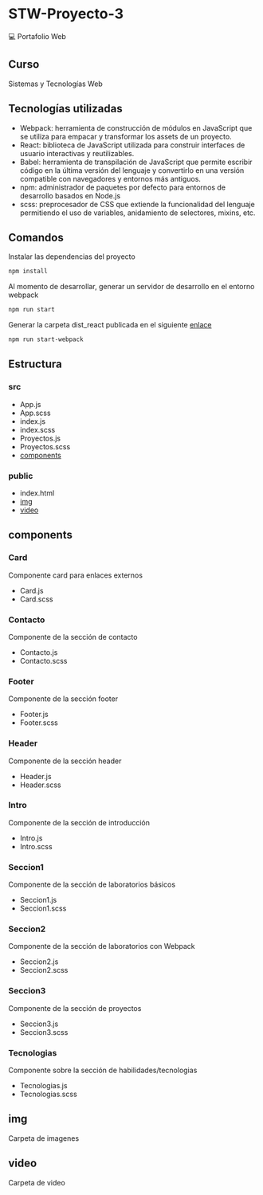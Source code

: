 # STW-Proyecto-3
💻 Portafolio Web
## Curso
Sistemas y Tecnologías Web
## Tecnologías utilizadas
- Webpack: herramienta de construcción de módulos en JavaScript que se utiliza para empacar y transformar los assets de un proyecto.
- React: biblioteca de JavaScript utilizada para construir interfaces de usuario interactivas y reutilizables.
- Babel: herramienta de transpilación de JavaScript que permite escribir código en la última versión del lenguaje y convertirlo en una versión compatible con navegadores y entornos más antiguos.
- npm: administrador de paquetes por defecto para entornos de desarrollo basados en Node.js
- scss: preprocesador de CSS que extiende la funcionalidad del lenguaje permitiendo el uso de variables, anidamiento de selectores, mixins, etc.
## Comandos
Instalar las dependencias del proyecto
```sh
npm install
```
Al momento de desarrollar, generar un servidor de desarrollo en el entorno webpack
```sh
npm run start
```
Generar la carpeta dist_react publicada en el siguiente [enlace](https://stw-proyecto3.web.app)
```sh
npm run start-webpack
```
## Estructura
### src
- App.js
- App.scss
- index.js
- index.scss
- Proyectos.js
- Proyectos.scss
- [components](#components)

### public
- index.html
- [img](#img)
- [video](#video)

## components
### Card
Componente card para enlaces externos
- Card.js
- Card.scss
### Contacto
Componente de la sección de contacto
- Contacto.js
- Contacto.scss
### Footer
Componente de la sección footer
- Footer.js
- Footer.scss
### Header
Componente de la sección header
- Header.js
- Header.scss
### Intro
Componente de la sección de introducción
- Intro.js
- Intro.scss
### Seccion1
Componente de la sección de laboratorios básicos
- Seccion1.js
- Seccion1.scss
### Seccion2
Componente de la sección de laboratorios con Webpack
- Seccion2.js
- Seccion2.scss
### Seccion3
Componente de la sección de proyectos
- Seccion3.js
- Seccion3.scss
### Tecnologias
Componente sobre la sección de habilidades/tecnologias
- Tecnologias.js
- Tecnologias.scss
## img
Carpeta de imagenes
## video
Carpeta de video
